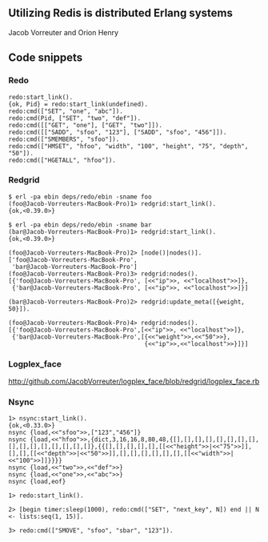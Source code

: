 ## Utilizing Redis is distributed Erlang systems

Jacob Vorreuter and Orion Henry

## Code snippets

### Redo

    redo:start_link().
    {ok, Pid} = redo:start_link(undefined).
    redo:cmd(["SET", "one", "abc"]).
    redo:cmd(Pid, ["SET", "two", "def"]).
    redo:cmd([["GET", "one"], ["GET", "two"]]).
    redo:cmd([["SADD", "sfoo", "123"], ["SADD", "sfoo", "456"]]).
    redo:cmd(["SMEMBERS", "sfoo"]).
    redo:cmd(["HMSET", "hfoo", "width", "100", "height", "75", "depth", "50"]).
    redo:cmd(["HGETALL", "hfoo"]).

### Redgrid

    $ erl -pa ebin deps/redo/ebin -sname foo
    (foo@Jacob-Vorreuters-MacBook-Pro)1> redgrid:start_link().
    {ok,<0.39.0>}

    $ erl -pa ebin deps/redo/ebin -sname bar
    (bar@Jacob-Vorreuters-MacBook-Pro)1> redgrid:start_link().
    {ok,<0.39.0>}

    (foo@Jacob-Vorreuters-MacBook-Pro)2> [node()|nodes()].
    ['foo@Jacob-Vorreuters-MacBook-Pro',
     'bar@Jacob-Vorreuters-MacBook-Pro']
    (foo@Jacob-Vorreuters-MacBook-Pro)3> redgrid:nodes().
    [{'foo@Jacob-Vorreuters-MacBook-Pro', [<<"ip">>, <<"localhost">>]},
     {'bar@Jacob-Vorreuters-MacBook-Pro', [<<"ip">>, <<"localhost">>]}]

    (bar@Jacob-Vorreuters-MacBook-Pro)2> redgrid:update_meta([{weight, 50}]).

    (foo@Jacob-Vorreuters-MacBook-Pro)4> redgrid:nodes().
    [{'foo@Jacob-Vorreuters-MacBook-Pro',[<<"ip">>, <<"localhost">>]},
     {'bar@Jacob-Vorreuters-MacBook-Pro',[{<<"weight">>,<<"50">>},
                                          {<<"ip">>,<<"localhost">>}]}]


### Logplex\_face

http://github.com/JacobVorreuter/logplex_face/blob/redgrid/logplex_face.rb

### Nsync

    1> nsync:start_link().
    {ok,<0.33.0>}
    nsync {load,<<"sfoo">>,["123","456"]}
    nsync {load,<<"hfoo">>,{dict,3,16,16,8,80,48,{[],[],[],[],[],[],[],[],[],[],[],[],[],[],[],[]},{{[],[],[],[],[],[[<<"height">>|<<"75">>]],[],[],[[<<"depth">>|<<"50">>]],[],[],[],[],[],[],[[<<"width">>|<<"100">>]]}}}}
    nsync {load,<<"two">>,<<"def">>}
    nsync {load,<<"one">>,<<"abc">>}
    nsync {load,eof}

    1> redo:start_link().

    2> [begin timer:sleep(1000), redo:cmd(["SET", "next_key", N]) end || N <- lists:seq(1, 15)].

    3> redo:cmd(["SMOVE", "sfoo", "sbar", "123"]).
    
    
    
    
